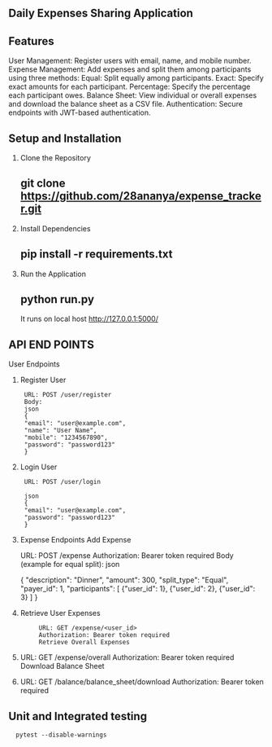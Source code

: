 ## Daily Expenses Sharing Application

## Features
User Management: Register users with email, name, and mobile number.
Expense Management: Add expenses and split them among participants using three methods:
Equal: Split equally among participants.
Exact: Specify exact amounts for each participant.
Percentage: Specify the percentage each participant owes.
Balance Sheet: View individual or overall expenses and download the balance sheet as a CSV file.
Authentication: Secure endpoints with JWT-based authentication.

## Setup and Installation

1. Clone the Repository
    ## git clone  https://github.com/28ananya/expense_tracker.git
2. Install Dependencies
    ## pip install -r requirements.txt

3. Run the Application
    ## python run.py
    It runs on local host http://127.0.0.1:5000/

## API END POINTS

User Endpoints
1. Register User

        URL: POST /user/register
        Body:
        json
        {
        "email": "user@example.com",
        "name": "User Name",
        "mobile": "1234567890",
        "password": "password123"
        }
2. Login User

        URL: POST /user/login

        json
        {
        "email": "user@example.com",
        "password": "password123"
        }
3. Expense Endpoints
Add Expense

    URL: POST /expense
    Authorization: Bearer token required
    Body (example for equal split):
    json

    {
    "description": "Dinner",
    "amount": 300,
    "split_type": "Equal",
    "payer_id": 1,
    "participants": [
        {"user_id": 1},
        {"user_id": 2},
        {"user_id": 3}
    ]
    }
4. Retrieve User Expenses

            URL: GET /expense/<user_id>
            Authorization: Bearer token required
            Retrieve Overall Expenses

5. URL: GET /expense/overall
        Authorization: Bearer token required
        Download Balance Sheet

6. URL: GET /balance/balance_sheet/download
        Authorization: Bearer token required

## Unit and Integrated testing
      pytest --disable-warnings